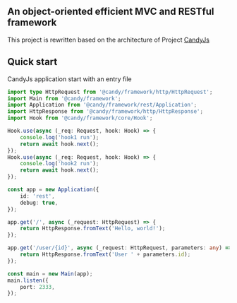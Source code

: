 ## An object-oriented efficient MVC and RESTful framework

This project is rewritten based on the architecture of Project [CandyJs](https://github.com/candyframework)

## Quick start

CandyJs application start with an entry file

```typescript
import type HttpRequest from '@candy/framework/http/HttpRequest';
import Main from '@candy/framework';
import Application from '@candy/framework/rest/Application';
import HttpResponse from '@candy/framework/http/HttpResponse';
import Hook from '@candy/framework/core/Hook';

Hook.use(async (_req: Request, hook: Hook) => {
    console.log('hook1 run');
    return await hook.next();
});
Hook.use(async (_req: Request, hook: Hook) => {
    console.log('hook2 run');
    return await hook.next();
});

const app = new Application({
    id: 'rest',
    debug: true,
});

app.get('/', async (_request: HttpRequest) => {
    return HttpResponse.fromText('Hello, world!');
});

app.get('/user/{id}', async (_request: HttpRequest, parameters: any) => {
    return HttpResponse.fromText('User ' + parameters.id);
});

const main = new Main(app);
main.listen({
    port: 2333,
});
```
